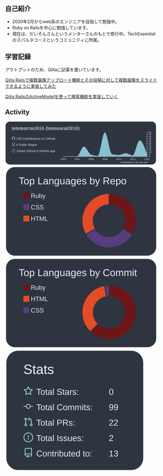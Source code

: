 ## 自己紹介
- 2020年2月からweb系のエンジニアを目指して勉強中。
- Ruby on Railsを中心に勉強しています。
- 現在は、だいそんさんというメンターさんのもとで修行中。TechEssentialのスパルタコースというコミュニティに所属。


## 学習記録
アウトプットのため、Qiitaに記事を書いています。

[Qiita Railsで複数画像アップロード機能とその投稿に対して複数画像をスライドできるように実装してみた](https://qiita.com/tetetearraio916/items/bc7659de6b54a464d2a0)

[Qiita RailsのActiveModelを使って検索機能を実装していく](https://qiita.com/tetetearraio916/items/abf41c03001f848e4b8f)

## Activity
[![](https://raw.githubusercontent.com/tetetearraio916/tetetearraio916/main/profile-summary-card-output/nord_dark/0-profile-details.svg)](https://github.com/vn7n24fzkq/github-profile-summary-cards)
[![](https://raw.githubusercontent.com/tetetearraio916/tetetearraio916/main/profile-summary-card-output/nord_dark/1-repos-per-language.svg)](https://github.com/vn7n24fzkq/github-profile-summary-cards)
[![](https://raw.githubusercontent.com/tetetearraio916/tetetearraio916/main/profile-summary-card-output/nord_dark/2-most-commit-language.svg)](https://github.com/vn7n24fzkq/github-profile-summary-cards)
[![](https://raw.githubusercontent.com/tetetearraio916/tetetearraio916/main/profile-summary-card-output/nord_dark/3-stats.svg)](https://github.com/vn7n24fzkq/github-profile-summary-cards)

